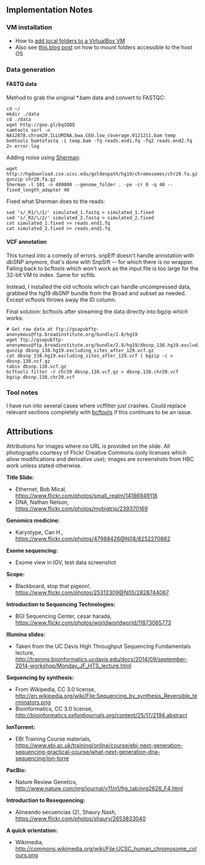 ## Implementation Notes

### VM installation

* How to [add local folders to a VirtualBox VM](http://www.howtogeek.com/187703/how-to-access-folders-on-your-host-machine-from-an-ubuntu-virtual-machine-in-virtualbox/)
* Also see [this blog post](http://www.binarytides.com/vbox-guest-additions-ubuntu-14-04/) on how to mount folders accessible to the host OS

### Data generation

#### FASTQ data

Method to grab the original *.bam data and convert to FASTQC:

	cd ~/  
	mkdir ./data  
	cd ./data  
	wget http://goo.gl/bq1QQQ  
	samtools sort -n NA12878.chrom20.ILLUMINA.bwa.CEU.low_coverage.0121211.bam temp  
	bedtools bamtofastq -i temp.bam -fq reads.end1.fq -fq2 reads.end2.fq 2> error.log  
 
Adding noise using [Sherman](http://www.bioinformatics.babraham.ac.uk/projects/download.html#sherman):  

	wget http://hgdownload.cse.ucsc.edu/goldenpath/hg19/chromosomes/chr20.fa.gz  
	gunzip chr20.fa.gz  
	Sherman -l 101 -n 400000 --genome_folder . -pe -cr 0 -q 40 --fixed_length_adapter 40  
 
Fixed what Sherman does to the reads:  

	sed 's/_R1/\/1/' simulated_1.fastq > simulated_1.fixed  
	sed 's/_R2/\/2/' simulated_2.fastq > simulated_2.fixed  
	cat simulated_1.fixed >> reads.end1.fq  
	cat simulated_2.fixed >> reads.end2.fq  

#### VCF annotation

This turned into a comedy of errors. snpEff doesn't handle annotation with dbSNP anymore, that's done with SnpSift -- for which there is no wrapper. Falling back to bcftools which won't work as the input file is too large for the 32-bit VM to index. Same for vcflib. 

Instead, I installed the old vcftools which can handle uncompressed data, grabbed the hg19 dbSNP bundle from the Broad and subset as needed. Except vcftools throws away the ID column. 

Final solution: bcftools after streaming the data directly into bgzip which works:
   
	# Get raw data at ftp://gsapubftp-anonymous@ftp.broadinstitute.org/bundle/2.8/hg19  
	wget ftp://gsapubftp-anonymous@ftp.broadinstitute.org/bundle/2.8/hg19/dbsnp_138.hg19.excluding_sites_after_129.vcf.gz  
	gunzip dbsnp_138.hg19.excluding_sites_after_129.vcf.gz  
	cat dbsnp_138.hg19.excluding_sites_after_129.vcf | bgzip -c > dbsnp.138.vcf.gz  
	tabix dbsnp.138.vcf.gz  
	bcftools filter -r chr20 dbsnp.138.vcf.gz > dbsnp.138.chr20.vcf  
	bgzip dbsnp.138.chr20.vcf  


### Tool notes

I have run into several cases where vcffilter just crashes. Could replace relevant sections completely with [bcftools](http://samtools.github.io/bcftools/bcftools.html#expressions) if this continues to be an issue.



## Attributions

Attributions for images where no URL is provided on the slide. All photographs courtesy of Flickr Creative Commons (only licenses which allow modifications and derivative use); images are screenshots from HBC work unless stated otherwise.


**Title Slide:**

* Ethernet, Bob Mical, https://www.flickr.com/photos/small_realm/14186949118
* DNA, Nathan Nelson, https://www.flickr.com/photos/mybigtrip/239370169

**Genomics medicine:**

* Karyotype, Can H., https://www.flickr.com/photos/47988426@N08/8252270882

**Exome sequencing:**

* Exome view in IGV, test data screenshot

**Scope:**

* Blackboard, stop that pigeon!, https://www.flickr.com/photos/25312309@N05/2828744067

**Introduction to Sequencing Technologies:**

* BGI Sequencing Center, cesar harada, https://www.flickr.com/photos/worldworldworld/11873065773

**Illumina slides:**

* Taken from the UC Davis High Throughput Sequencing Fundamentals lecture, http://training.bioinformatics.ucdavis.edu/docs/2014/09/september-2014-workshop/Monday_JF_HTS_lecture.html

**Sequencing by synthesis:**

* From Wikipedia, CC 3.0 license, http://en.wikipedia.org/wiki/File:Sequencing_by_synthesis_Reversible_terminators.png
* Bioinformatics, CC 3.0 license, http://bioinformatics.oxfordjournals.org/content/25/17/2194.abstract

**IonTorrent:**

* EBI Training Course materials, https://www.ebi.ac.uk/training/online/course/ebi-next-generation-sequencing-practical-course/what-next-generation-dna-sequencing/ion-torre

**PacBio:**

* Nature Review Genetics, http://www.nature.com/nrg/journal/v11/n1/fig_tab/nrg2626_F4.html

**Introduction to Resequencing:**

* Alineando secuencias (2), Shaury Nash, https://www.flickr.com/photos/shaury/2653833040

**A quick orientation:**

* Wikimedia, http://commons.wikimedia.org/wiki/File:UCSC_human_chromosome_colours.png








